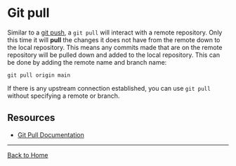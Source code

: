 # Git pull
Similar to a [git push](./Push.md), a `git pull` will interact with a remote repository. Only this time it will **pull** the changes it does not have from the remote down to the local repository.
This means any commits made that are on the remote repository will be pulled down and added to the local repository.
This can be done by adding the remote name and branch name:
```
git pull origin main
```
If there is any upstream connection established, you can use `git pull` without specifying a remote or branch.
## Resources 
- [Git Pull Documentation](https://git-scm.com/docs/git-pull)
---
[Back to Home](./README.md)